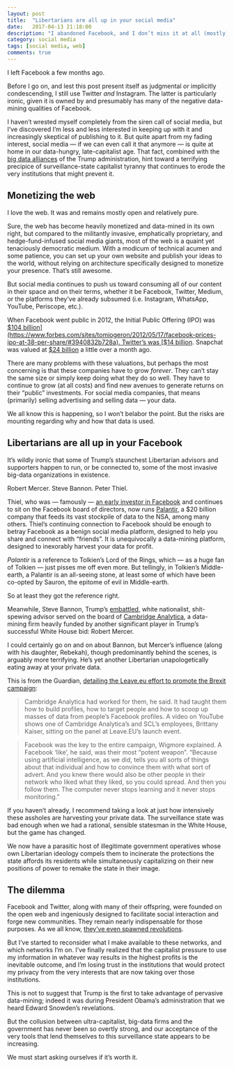 ```yaml
---
layout: post
title:  "Libertarians are all up in your social media"
date:   2017-04-13 21:18:00
description: "I abandoned Facebook, and I don’t miss it at all (mostly)"
category: social media
tags: [social media, web]
comments: true
---
```

I left Facebook a few months ago. 

Before I go on, and lest this post present itself as judgmental or implicitly condescending, I still use Twitter _and_ Instagram. The latter is particularly ironic, given it is owned by and presumably has many of the negative data-mining qualities of Facebook. 

I haven’t wrested myself completely from the siren call of social media, but I’ve discovered I’m less and less interested in keeping up with it and increasingly skeptical of publishing to it. But quite apart from my fading interest, social media — if we can even call it that anymore — is quite at home in our data-hungry, late-capitalist age. That fact, combined with the [big data alliances](https://www.theguardian.com/politics/2017/feb/26/robert-mercer-breitbart-war-on-media-steve-bannon-donald-trump-nigel-farage) of the Trump administration, hint toward a terrifying precipice of surveillance-state capitalist tyranny that continues to erode the very institutions that might prevent it.

## Monetizing the web

I love the web. It was and remains mostly open and relatively pure. 

Sure, the web has become heavily monetized and data-mined in its own right, but compared to the militantly invasive, emphatically proprietary, and hedge-fund-infused social media giants, most of the web is a quaint yet tenaciously democratic medium. With a modicum of technical acumen and some patience, you can set up your own website and publish your ideas to the world, without relying on architecture specifically designed to monetize your presence. That’s still awesome. 

But social media continues to push us toward consuming all of our content in their space and on their terms, whether it be Facebook, Twitter, Medium, or the platforms they’ve already subsumed (i.e. Instagram, WhatsApp, YouTube, Periscope, etc.).

When Facebook went public in 2012, the Initial Public Offering (IPO) was [$104 billion](https://www.forbes.com/sites/tomiogeron/2012/05/17/facebook-prices-ipo-at-38-per-share/#3940832b728a). Twitter’s was [$14 billion](http://money.cnn.com/2013/11/06/technology/social/twitter-ipo-price/). Snapchat was valued at [$24 billion](http://www.businessinsider.com/snapchat-ipo-price-2017-3) a little over a month ago.

There are many problems with these valuations, but perhaps the most concerning is that these companies have to grow _forever_. They can’t stay the same size or simply keep doing what they do so well. They have to continue to grow (at all costs) and find new avenues to generate returns on their “public” investments. For social media companies, that means (primarily) selling advertising and selling data — your data.

We all know this is happening, so I won’t belabor the point. But the risks are mounting regarding why and how that data is used.

## Libertarians are all up in your Facebook

It’s wildly ironic that some of Trump’s staunchest Libertarian advisors and supporters happen to run, or be connected to, some of the most invasive big-data organizations in existence.  

Robert Mercer. Steve Bannon. Peter Thiel. 

Thiel, who was — famously — [an early investor in Facebook](http://money.cnn.com/2012/08/20/technology/facebook-peter-thiel/) and continues to sit on the Facebook board of directors, now runs [Palantir](https://theintercept.com/2017/02/22/how-peter-thiels-palantir-helped-the-nsa-spy-on-the-whole-world/), a $20 billion company that feeds its vast stockpile of data to the NSA, among many others. Thiel’s continuing connection to Facebook should be enough to betray Facebook as a benign social media platform, designed to help you share and connect with “friends”. It is unequivocally a data-mining platform, designed to inexorably harvest your data for profit. 

_Palantir_ is a reference to Tolkien’s Lord of the Rings, which — as a huge fan of Tolkien — just pisses me off even more. But tellingly, in Tolkien’s Middle-earth, a Palantir is an all-seeing stone, at least some of which have been co-opted by Sauron, the epitome of evil in Middle-earth.

So at least they got the reference right. 

Meanwhile, Steve Bannon, Trump’s [embattled](https://www.washingtonpost.com/news/the-fix/wp/2017/04/11/trump-just-made-some-very-strange-comments-about-stephen-k-bannon/?utm_term=.9525370669fe), white nationalist, shit-spewing advisor served on the board of [Cambridge Analytica](https://en.wikipedia.org/wiki/Cambridge_Analytica), a data-mining firm heavily funded by another significant player in Trump’s successful White House bid: Robert Mercer. 

I could certainly go on and on about Bannon, but Mercer’s influence (along with his daughter, Rebekah), though predominantly behind the scenes, is arguably more terrifying. He’s yet another Libertarian unapologetically eating away at your private data.

This is from the Guardian, [detailing the Leave.eu effort to promote the Brexit campaign](https://www.theguardian.com/politics/2017/feb/26/robert-mercer-breitbart-war-on-media-steve-bannon-donald-trump-nigel-farage): 

>Cambridge Analytica had worked for them, he said. It had taught them how to build profiles, how to target people and how to scoop up masses of data from people’s Facebook profiles. A video on YouTube shows one of Cambridge Analytica’s and SCL’s employees, Brittany Kaiser, sitting on the panel at Leave.EU’s launch event.

>Facebook was the key to the entire campaign, Wigmore explained. A Facebook ‘like’, he said, was their most “potent weapon”. “Because using artificial intelligence, as we did, tells you all sorts of things about that individual and how to convince them with what sort of advert. And you knew there would also be other people in their network who liked what they liked, so you could spread. And then you follow them. The computer never stops learning and it never stops monitoring.”

If you haven’t already, I recommend taking a look at just how intensively these assholes are harvesting your private data. The surveillance state was bad enough when we had a rational, sensible statesman in the White House, but the game has changed. 

We now have a parasitic host of illegitimate government operatives whose own Libertarian ideology compels them to incinerate the protections the state affords its residents while simultaneously capitalizing on their new positions of power to remake the state in their image.

## The dilemma

Facebook and Twitter, along with many of their offspring, were founded on the open web and ingeniously designed to facilitate social interaction and forge new communities. They remain nearly indispensable for those purposes. As we all know, [they’ve even spawned revolutions](https://www.washington.edu/news/2011/09/12/new-study-quantifies-use-of-social-media-in-arab-spring/).

But I’ve started to reconsider what I make available to these networks, and which networks I’m on. I’ve finally realized that the capitalist pressure to use my information in whatever way results in the highest profits is the inevitable outcome, and I’m losing trust in the institutions that would protect my privacy from the very interests that are now taking over those institutions.

This is not to suggest that Trump is the first to take advantage of pervasive data-mining; indeed it was during President Obama’s administration that we heard Edward Snowden’s revelations. 

But the collusion between ultra-capitalist, big-data firms and the government has never been so overtly strong, and our acceptance of the very tools that lend themselves to this surveillance state appears to be increasing.

We must start asking ourselves if it’s worth it.

